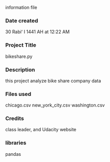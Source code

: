 information file
### Date created
30 Rabiʻ I 1441 AH at 12:22 AM

### Project Title
bikeshare.py

### Description
this project analyze bike share company data 

### Files used
chicago.csv
new_york_city.csv
washington.csv

### Credits
class leader, and Udacity website 

### libraries 
pandas
